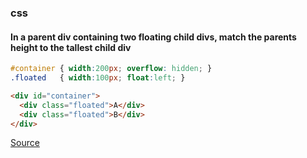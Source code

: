 ### css

#### In a parent div containing two floating child divs, match the parents height to the tallest child div

```css
#container { width:200px; overflow: hidden; }
.floated   { width:100px; float:left; }
```

```html
<div id="container">
  <div class="floated">A</div>
  <div class="floated">B</div>
</div>
```

[Source](http://stackoverflow.com/a/1294843/4233556)
